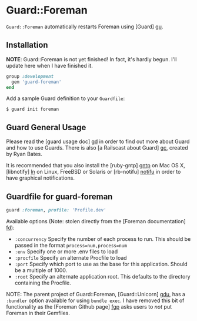 # Guard::Foreman

`Guard::Foreman` automatically restarts Foreman using [Guard] [gu].

[gu]: https://github.com/guard/guard


## Installation

**NOTE**: Guard::Foreman is not yet finished! In fact, it's hardly begun. I'll
update here when I have finished it.

<!--Using Rubygems:-->

<!-- $ gem install guard-foreman -->

<!--Using Bundler, add this to your `Gemfile`, preferably in the `development` group:-->

```ruby
group :development
  gem 'guard-foreman'
end
```

Add a sample Guard definition to your `Guardfile`:

    $ guard init foreman


## Guard General Usage

Please read the [guard usage doc] [gd] in order to find out more about Guard and
how to use Guards. There is also [a Railscast about Guard] [gc], created by Ryan
Bates.


[gd]: https://github.com/guard/guard/blob/master/README.md
[gc]: http://railscasts.com/episodes/264-guard

It is recommended that you also install the [ruby-gntp] [gntp] on Mac OS X,
[libnotify] [ln] on Linux, FreeBSD or Solaris or [rb-notifu] [notifu] in order
to have graphical notifications.

[gntp]: https://rubygems.org/gems/ruby_gntp
[ln]: https://rubygems.org/gems/libnotify
[notifu]: https://rubygems.org/gems/rb-notifu


## Guardfile for guard-foreman

```ruby
guard :foreman, profile: 'Profile.dev'
```

Available options (Note: stolen directly from the [Foreman documentation]
 [fd]):

[fd]: http://ddollar.github.io/foreman/

* `:concurrency` Specify the number of each process to run. This should be
  passed in the format `process=num,process=num`
* `:env` Specify one or more .env files to load
* `:procfile` Specify an alternate Procfile to load
* `:port` Specify which port to use as the base for this application. Should be
  a multiple of 1000.
* `:root` Specify an alternate application root. This defaults to the directory
  containing the Procfile.

NOTE: The parent project of Guard::Foreman, [Guard::Unicorn] [gdu], has a
`:bundler` option available for using `bundle exec`. I have removed this bit of
functionality as the [Foreman Github page] [fgp] asks users to *not* put
Foreman in their Gemfiles.

[gdu]: https://github.com/andreimaxim/guard-unicorn
[fgp]: https://github.com/ddollar/foreman
